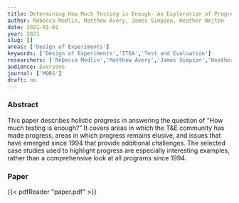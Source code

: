 ```yaml
---
title: Determining How Much Testing is Enough- An Exploration of Progress in the Department of Defense Test and Evaluation Community
author: Rebecca Medlin, Matthew Avery, James Simpson, Heather Wojton
date: 2021-01-01
year: 2021
slug: []
areas: ['Design of Experiments']
keywords: ['Design of Experiments','ITEA','Test and Evaluation']
researchers: ['Rebecca Medlin','Matthew Avery','James Simpson','Heather Wojton']
audience: Everyone
journal: ['MORS']
draft: no
---
```




### Abstract

This paper describes holistic progress in answering the question of “How much testing is enough?” It covers areas in which the T&E community has made progress, areas in which progress remains elusive, and issues that have emerged since 1994 that provide additional challenges. The selected case studies used to highlight progress are especially interesting examples, rather than a comprehensive look at all programs since 1994.



### Paper 
 {{< pdfReader "paper.pdf" >}}


